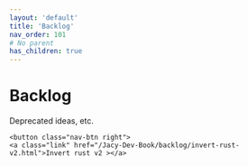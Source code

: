 ```yaml
---
layout: 'default'
title: 'Backlog'
nav_order: 101
# No parent
has_children: true
---
```


# Backlog

Deprecated ideas, etc.
<div class="nav-btn-block">
    
    <button class="nav-btn right">
    <a class="link" href="/Jacy-Dev-Book/backlog/invert-rust-v2.html">Invert rust v2 ></a>
</button>

</div>
